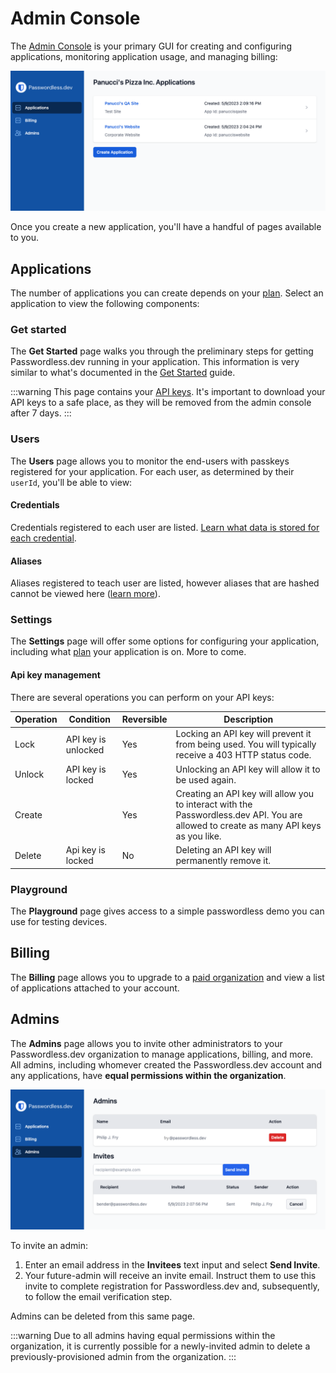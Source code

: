 # Admin Console

The [Admin Console](https://admin.passwordless.dev/) is your primary GUI for creating and configuring applications, monitoring application usage, and managing billing:

![Admin console](./admin-console.png)

Once you create a new application, you'll have a handful of pages available to you.

## Applications

The number of applications you can create depends on your [plan](https://bitwarden.com/products/passwordless/#pricing). Select an application to view the following components:

### Get started

The **Get Started** page walks you through the preliminary steps for getting Passwordless.dev running in your application. This information is very similar to what's documented in the [Get Started](get-started) guide.

:::warning
This page contains your [API keys](concepts.md#api-keys). It's important to download your API keys to a safe place, as they will be removed from the admin console after 7 days.
:::

### Users

The **Users** page allows you to monitor the end-users with passkeys registered for your application. For each user, as determined by their `userId`, you'll be able to view:

#### Credentials

Credentials registered to each user are listed. [Learn what data is stored for each credential](concepts.md#credential).

#### Aliases

Aliases registered to teach user are listed, however aliases that are hashed cannot be viewed here ([learn more](api.md#alias)).

### Settings

The **Settings** page will offer some options for configuring your application, including what [plan](https://bitwarden.com/products/passwordless/#pricing) your application is on. More to come.

#### Api key management

There are several operations you can perform on your API keys:

| Operation | Condition           | Reversible | Description                                                                                                                           |
| --------- | ------------------- | ---------- | ------------------------------------------------------------------------------------------------------------------------------------- |
| Lock      | API key is unlocked | Yes        | Locking an API key will prevent it from being used. You will typically receive a 403 HTTP status code.                                |
| Unlock    | API key is locked   | Yes        | Unlocking an API key will allow it to be used again.                                                                                  |
| Create    |                     | Yes        | Creating an API key will allow you to interact with the Passwordless.dev API. You are allowed to create as many API keys as you like. |
| Delete    | Api key is locked   | No         | Deleting an API key will permanently remove it.                                                                                       |

### Playground

The **Playground** page gives access to a simple passwordless demo you can use for testing devices.

## Billing

The **Billing** page allows you to upgrade to a [paid organization](https://bitwarden.com/products/passwordless/#pricing) and view a list of applications attached to your account.

## Admins

The **Admins** page allows you to invite other administrators to your Passwordless.dev organization to manage applications, billing, and more. All admins, including whomever created the Passwordless.dev account and any applications, have **equal permissions within the organization**.

![Admin page](./admin-page.png)

To invite an admin:

1. Enter an email address in the **Invitees** text input and select **Send Invite**.
2. Your future-admin will receive an invite email. Instruct them to use this invite to complete registration for Passwordless.dev and, subsequently, to follow the email verification step.

Admins can be deleted from this same page.

:::warning
Due to all admins having equal permissions within the organization, it is currently possible for a newly-invited admin to delete a previously-provisioned admin from the organization.
:::
